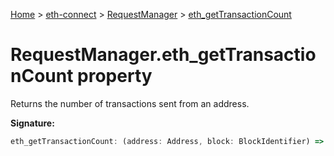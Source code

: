 [Home](./index) &gt; [eth-connect](./eth-connect.md) &gt; [RequestManager](./eth-connect.requestmanager.md) &gt; [eth\_getTransactionCount](./eth-connect.requestmanager.eth_gettransactioncount.md)

# RequestManager.eth\_getTransactionCount property

Returns the number of transactions sent from an address.

**Signature:**
```javascript
eth_getTransactionCount: (address: Address, block: BlockIdentifier) => EthMethod<'eth_getTransactionCount'>
```
